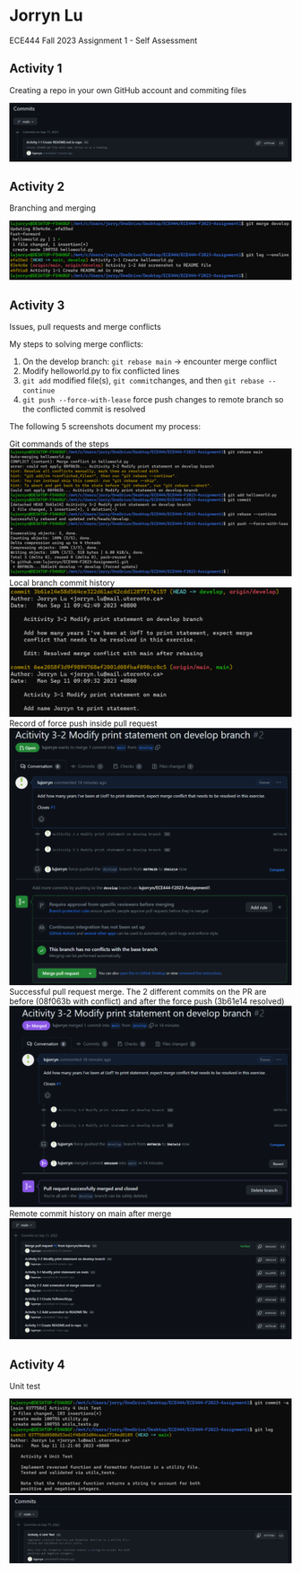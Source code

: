 # Jorryn Lu
ECE444 Fall 2023 Assignment 1 - Self Assessment

## Activity 1
Creating a repo in your own GitHub account and commiting files
<p>
    <img src="screenshots\Activity1-commit.png" alt="Screenshot Activity 1"/>
</p>

## Activity 2
Branching and merging
<p>
    <img src="screenshots\Activity2-branch&merge.png" alt="Screenshot Activity 2"/>
</p>

## Activity 3
Issues, pull requests and merge conflicts

My steps to solving merge conflicts:
1. On the develop branch: `git rebase main` -> encounter merge conflict
2. Modify helloworld.py to fix conflicted lines
3. `git add` modified file(s), `git commit`changes, and then `git rebase --continue`
4. `git push --force-with-lease` force push changes to remote branch so the conflicted commit is resolved

The following 5 screenshots document my process:
<p>
    Git commands of the steps<br/>
    <img src="screenshots\Activity3-1-rebase-main.png" alt="Screenshot Activity 3-1"/><br/>
    Local branch commit history<br/>
    <img src="screenshots\Activity3-2-rebase-commits.png" alt="Screenshot Activity 3-2"/><br/>
    Record of force push inside pull request<br/>
    <img src="screenshots\Activity3-3-force-push.png" alt="Screenshot Activity 3-3"/><br/>
    Successful pull request merge. The 2 different commits on the PR are before (08f063b with conflict) and after the force push  (3b61e14 resolved)<br/>
    <img src="screenshots\Activity3-4-merge.png" alt="Screenshot Activity 3-4"/><br/>
    Remote commit history on main after merge<br/>
    <img src="screenshots\Activity3-5-commits.png" alt="Screenshot Activity 3-5"/><br/>
</p>

## Activity 4
Unit test
<p>
    <img src="screenshots\Activity4-1-local-commit.png" alt="Screenshot Activity 4-1"/><br/>
    <img src="screenshots\Activity4-2-remote-commit.png" alt="Screenshot Activity 4-2"/><br/>
</p>